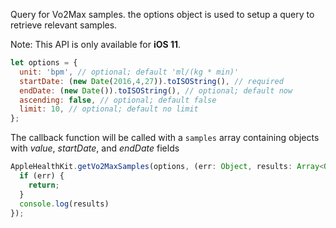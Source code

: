 Query for Vo2Max samples. the options object is used to setup a query to retrieve relevant samples.

Note: This API is only available for **iOS 11**.

```javascript
let options = {
  unit: 'bpm', // optional; default 'ml/(kg * min)'
  startDate: (new Date(2016,4,27)).toISOString(), // required
  endDate: (new Date()).toISOString(), // optional; default now
  ascending: false, // optional; default false
  limit: 10, // optional; default no limit
};
```

The callback function will be called with a `samples` array containing objects with *value*, *startDate*, and *endDate* fields

```javascript
AppleHealthKit.getVo2MaxSamples(options, (err: Object, results: Array<Object>) => {
  if (err) {
    return;
  }
  console.log(results)
});
```
